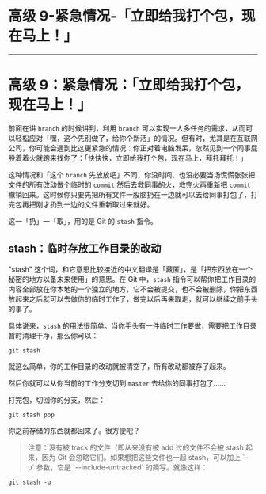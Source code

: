 
# 高级 9-紧急情况-「立即给我打个包，现在马上！」
---

# 高级 9：紧急情况：「立即给我打个包，现在马上！」

前面在讲 `branch` 的时候讲到，利用 `branch` 可以实现一人多任务的需求，从而可以轻松应对「嘿，这个先别做了，给你个新活」的情况。但有时，尤其是在互联网公司，你可能会遇到比这更紧急的情况：你正对着电脑发呆，忽然见到一个同事屁股着着火就跑来找你了：「快快快，立即给我打个包，现在马上，拜托拜托！」

这种情况和「这个 `branch` 先放放吧」不同，你没时间、也没必要当场慌慌张张把文件的所有改动做个临时的 `commit` 然后去救同事的火，救完火再重新把 `commit` 撤销回来。这时候你只要先把所有文件一股脑扔在一边就可以去给同事打包了，打完包再把刚才扔到一边的文件重新取过来就好。

这一「扔」一「取」，用的是 Git 的 `stash` 指令。

## stash：临时存放工作目录的改动

"stash" 这个词，和它意思比较接近的中文翻译是「藏匿」，是「把东西放在一个秘密的地方以备未来使用」的意思。在 Git 中，`stash` 指令可以帮你把工作目录的内容全部放在你本地的一个独立的地方，它不会被提交，也不会被删除，你把东西放起来之后就可以去做你的临时工作了，做完以后再来取走，就可以继续之前手头的事了。

具体说来，`stash` 的用法很简单。当你手头有一件临时工作要做，需要把工作目录暂时清理干净，那么你可以：

```
git stash
```

就这么简单，你的工作目录的改动就被清空了，所有改动都被存了起来。

然后你就可以从你当前的工作分支切到 `master` 去给你的同事打包了……

打完包，切回你的分支，然后：

```
git stash pop
```

你之前存储的东西就都回来了。很方便吧？

> 注意：没有被 track 的文件（即从来没有被 add 过的文件不会被 stash 起来，因为 Git 会忽略它们。如果想把这些文件也一起 stash，可以加上 \`-u\` 参数，它是 \`--include-untracked\` 的简写。就像这样：  

```
git stash -u
```
    